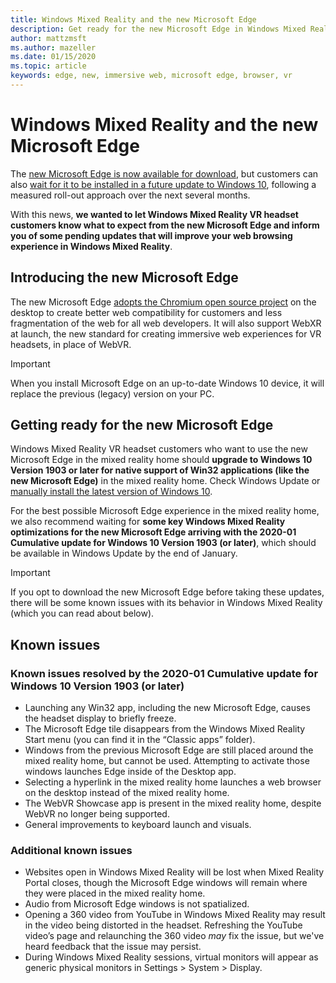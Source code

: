 ```yaml
---
title: Windows Mixed Reality and the new Microsoft Edge
description: Get ready for the new Microsoft Edge in Windows Mixed Reality. Includes changes to expect, updates to look out for, and known issues.
author: mattzmsft
ms.author: mazeller
ms.date: 01/15/2020
ms.topic: article
keywords: edge, new, immersive web, microsoft edge, browser, vr
---
```


# Windows Mixed Reality and the new Microsoft Edge

The [new Microsoft Edge is now available for download](https://blogs.windows.com/windowsexperience/?p=173496), but customers can also [wait for it to be installed in a future update to Windows 10](https://blogs.windows.com/msedgedev/2020/01/15/upgrading-new-microsoft-edge-79-chromium/), following a measured roll-out approach over the next several months. 

With this news, **we wanted to let Windows Mixed Reality VR headset customers know what to expect from the new Microsoft Edge and inform you of some pending updates that will improve your web browsing experience in Windows Mixed Reality**.

## Introducing the new Microsoft Edge

The new Microsoft Edge [adopts the Chromium open source project](https://blogs.windows.com/windowsexperience/2018/12/06/microsoft-edge-making-the-web-better-through-more-open-source-collaboration/) on the desktop to create better web compatibility for customers and less fragmentation of the web for all web developers. It will also support WebXR at launch, the new standard for creating immersive web experiences for VR headsets, in place of WebVR.

>[!IMPORTANT]
>When you install Microsoft Edge on an up-to-date Windows 10 device, it will replace the previous (legacy) version on your PC.

## Getting ready for the new Microsoft Edge

Windows Mixed Reality VR headset customers who want to use the new Microsoft Edge in the mixed reality home should **upgrade to Windows 10 Version 1903 or later for native support of Win32 applications (like the new Microsoft Edge)** in the mixed reality home. Check Windows Update or [manually install the latest version of Windows 10](https://www.microsoft.com/en-us/software-download/windows10).

For the best possible Microsoft Edge experience in the mixed reality home, we also recommend waiting for **some key Windows Mixed Reality optimizations for the new Microsoft Edge arriving with the 2020-01 Cumulative update for Windows 10 Version 1903 (or later)**, which should be available in Windows Update by the end of January.

>[!IMPORTANT]
>If you opt to download the new Microsoft Edge before taking these updates, there will be some known issues with its behavior in Windows Mixed Reality (which you can read about below).

## Known issues

### Known issues resolved by the 2020-01 Cumulative update for Windows 10 Version 1903 (or later)

- Launching any Win32 app, including the new Microsoft Edge, causes the headset display to briefly freeze.
- The Microsoft Edge tile disappears from the Windows Mixed Reality Start menu (you can find it in the “Classic apps” folder).
- Windows from the previous Microsoft Edge are still placed around the mixed reality home, but cannot be used. Attempting to activate those windows launches Edge inside of the Desktop app.
- Selecting a hyperlink in the mixed reality home launches a web browser on the desktop instead of the mixed reality home.
- The WebVR Showcase app is present in the mixed reality home, despite WebVR no longer being supported.
- General improvements to keyboard launch and visuals.

### Additional known issues

-	Websites open in Windows Mixed Reality will be lost when Mixed Reality Portal closes, though the Microsoft Edge windows will remain where they were placed in the mixed reality home.
-	Audio from Microsoft Edge windows is not spatialized.
-	Opening a 360 video from YouTube in Windows Mixed Reality may result in the video being distorted in the headset. Refreshing the YouTube video’s page and relaunching the 360 video *may* fix the issue, but we've heard feedback that the issue may persist.
-	During Windows Mixed Reality sessions, virtual monitors will appear as generic physical monitors in Settings > System > Display.



